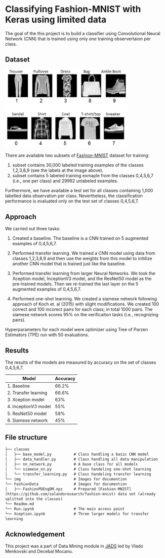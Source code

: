# Classifying Fashion-MNIST with Keras using limited data

The goal of the this project is to build a classifier using Convolutional Neural Network (CNN) that is trained using only *one* training observertaion per class. 

## Dataset
<img src="/img/data_classes.png" width="400" alt="Dataset">

There are available two subsets of [Fashion-MNIST](https://github.com/zalandoresearch/fashion-mnist) dataset for training:

 1) subset contains 30,000 labeled training examples of the classes 1,2,3,8,9 (see the labels at the image above).
 2) subset contains 5 labeled training exmaple from the classes 0,4,5,6,7 (i.e., one per class) and 29992 unlabeled examples.

Furthermore, we have available a test set for all classes containing 1,000 labelled data observation per class. Nevertheless, the classification performance is evaluated only on the test set of classes 0,4,5,6,7. 

## Approach
We carried out three tasks: 

1) Created a baseline. The baseline is a CNN trained on 5 augmented examples of 0,4,5,6,7.

2) Performed transfer learning. We trained a CNN model using data from classes 1,2,3,8,9 and then use the weights from this model to initilize another CNN model that is trained just like the baseline.

3) Performed transfer learning from larger Neural Networks. We took the Xception model, InceptionV3 model, and the ResNet50 model as the pre-trained models. Then we re-trained the last layer on the 5 augmented examples of 0,4,5,6,7. 

4) Performed one-shot learning. We created a siamese network following approach of Koch et. al (2015) with slight modifications. We created 100 correct and 100 incorect pairs for each class; in total 1000 pairs. The siamese network scores 95% on the verificaiton tasks (i.e., recognizing pairs).

Hyperparameters for each model were optimizer using Tree of Parzen Estimators (TPE) run with 50 evaluations.  

## Results
The results of the models are measured by accuracy on the set of classes 0,4,5,6,7. 

| Model  | Accuracy |
| ------------- | ------------- |
| 1. Baseline  | 66.2% |
| 2. Transfer learning  | 66.6% |
| 3. Xception model  | 63% |
| 4. InceptionV3 model  | 55% |
| 5. ResNet50 model  | 58% |
| 6. Siamese network  | 45%  |

## File structure
    ├── classes                    
    │   ├── base_model.py          # Class handling a basic CNN model
    │   ├── data_handler.py        # Class handling all data manipulation
    │   ├── nn_network.py          # A base class for all models
    │   └── siamese_nn.py          # Class handeling one-shot learning
    │   └── transfer_learning.py   # Class handeling transfer learning
    └── img                        # Images for documention 
    └── FashionData                # Images for documention 
    │   ├── FashionPDEngDM.npz     # Prepared [Fashion-MNIST](https://github.com/zalandoresearch/fashion-mnist) data set (already splitted into the classes)
    └── Readme.md                    
    └── Run.ipynb                  # The main access point
    └── Xception.ipynb             # Three larger models for transfer learning 

## Acknowledgement
This project was a part of Data Mining module in [JADS](http://jads.nl) led by Vlado Menkovski and Decebal Mocanu. 


